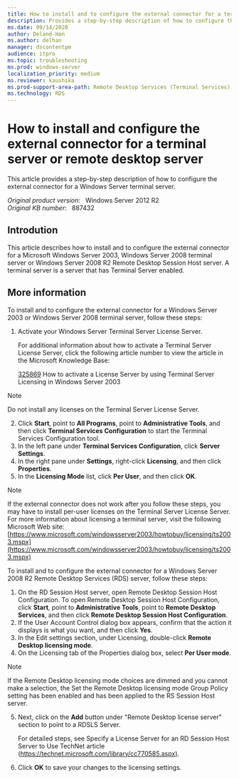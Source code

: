 ```yaml
---
title: How to install and to configure the external connector for a terminal server or remote desktop server
description: Provides a step-by-step description of how to configure the external connector for a Windows Server terminal server.
ms.date: 09/14/2020
author: Deland-Han
ms.author: delhan 
manager: dscontentpm
audience: itpro
ms.topic: troubleshooting
ms.prod: windows-server
localization_priority: medium
ms.reviewer: kaushika
ms.prod-support-area-path: Remote Desktop Services (Terminal Services) licensing
ms.technology: RDS
---
```

# How to install and configure the external connector for a terminal server or remote desktop server

This article provides a step-by-step description of how to configure the external connector for a Windows Server terminal server.

_Original product version:_ &nbsp; Windows Server 2012 R2  
_Original KB number:_ &nbsp; 887432

## Introdution

This article describes how to install and to configure the external connector for a Microsoft Windows Server 2003, Windows Server 2008 terminal server or Windows Server 2008 R2 Remote Desktop Session Host server. A terminal server is a server that has Terminal Server enabled.

## More information

To install and to configure the external connector for a Windows Server 2003 or Windows Server 2008 terminal server, follow these steps:
1. Activate your Windows Server Terminal Server License Server.

    For additional information about how to activate a Terminal Server License Server, click the following article number to view the article in the Microsoft Knowledge Base:

    [325869](https://support.microsoft.com/help/325869) How to activate a License Server by using Terminal Server Licensing in Windows Server 2003  

> [!NOTE]
> Do not install any licenses on the Terminal Server License Server.
2. Click **Start**, point to **All Programs**, point to **Administrative Tools**, and then click **Terminal Services Configuration** to start the Terminal Services Configuration tool.
3. In the left pane under **Terminal Services Configuration**, click **Server Settings**.
4. In the right pane under **Settings**, right-click **Licensing**, and then click **Properties**.
5. In the **Licensing Mode** list, click **Per User**, and then click **OK**.
> [!NOTE]
> If the external connector does not work after you follow these steps, you may have to install per-user licenses on the Terminal Server License Server. For more information about licensing a terminal server, visit the following Microsoft Web site: [https://www.microsoft.com/windowsserver2003/howtobuy/licensing/ts2003.mspx](https://www.microsoft.com/windowsserver2003/howtobuy/licensing/ts2003.mspx) 

To install and to configure the external connector for a Windows Server 2008 R2 Remote Desktop Services (RDS) server, follow these steps:


1. On the RD Session Host server, open Remote Desktop Session Host Configuration. To open Remote Desktop Session Host Configuration, click **Start**, point to **Administrative Tools**, point to **Remote Desktop Services**, and then click **Remote Desktop Session Host Configuration**.
2. If the User Account Control dialog box appears, confirm that the action it displays is what you want, and then click **Yes**.
3. In the Edit settings section, under Licensing, double-click **Remote Desktop licensing mode**.
4. On the Licensing tab of the Properties dialog box, select **Per User mode**.

> [!NOTE]
> If the Remote Desktop licensing mode choices are dimmed and you cannot make a selection, the Set the Remote Desktop licensing mode Group Policy setting has been enabled and has been applied to the RS Session Host server.
5. Next, click on the **Add** button under "Remote Desktop license server" section to point to a RDSLS Server.

    For detailed steps, see Specify a License Server for an RD Session Host Server to Use TechNet article ([https://technet.microsoft.com/library/cc770585.aspx)](https://technet.microsoft.com/library/cc770585.aspx).  
6. Click **OK** to save your changes to the licensing settings.
